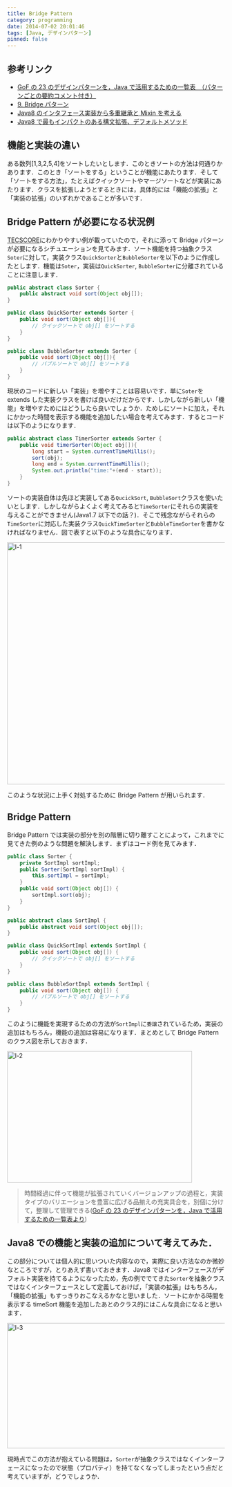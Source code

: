 ```yaml
---
title: Bridge Pattern
category: programming
date: 2014-07-02 20:01:46
tags: [Java, デザインパターン]
pinned: false
---
```


## 参考リンク

- [GoF の 23 のデザインパターンを，Java で活用するための一覧表　（パターンごとの要約コメント付き）](http://d.hatena.ne.jp/language_and_engineering/20120330/p1)
- [9. Bridge パターン](http://www.techscore.com/tech/DesignPattern/Bridge.html/)
- [Java8 のインタフェース実装から多重継承と Mixin を考える](http://equj65.net/tech/java8mixin/)
- [Java8 で最もインパクトのある構文拡張、デフォルトメソッド](http://d.hatena.ne.jp/nowokay/20130610)

## 機能と実装の違い

ある数列[1,3,2,5,4]をソートしたいとします．このときソートの方法は何通りかあります．このとき「ソートをする」ということが機能にあたります．そして「ソートをする方法」，たとえばクイックソートやマージソートなどが実装にあたります．クラスを拡張しようとするときには，具体的には「機能の拡張」と「実装の拡張」のいずれかであることが多いです．

## Bridge Pattern が必要になる状況例

[TECSCORE](http://www.techscore.com/tech/DesignPattern/Bridge.html/)にわかりやすい例が載っていたので，それに添って Bridge パターンが必要になるシチュエーションを見てみます．ソート機能を持つ抽象クラス`Soter`に対して，実装クラス`QuickSorter`と`BubbleSorter`を以下のように作成したとします．機能は`Soter`，実装は`QuickSorter`, `BubbleSorter`に分離されていることに注意します．

```java
public abstract class Sorter {
    public abstract void sort(Object obj[]);
}

public class QuickSorter extends Sorter {
    public void sort(Object obj[]){
        // クイックソートで obj[] をソートする
    }
}

public class BubbleSorter extends Sorter {
    public void sort(Object obj[]){
        // バブルソートで obj[] をソートする
    }
}
```

現状のコードに新しい「実装」を増やすことは容易いです．単に`Soter`を extends した実装クラスを書けば良いだけだからです．しかしながら新しい「機能」を増やすためにはどうしたら良いでしょうか．ためしにソートに加え，それにかかった時間を表示する機能を追加したい場合を考えてみます．するとコードは以下のようになります．

```java
public abstract class TimerSorter extends Sorter {
    public void timerSorter(Object obj[]){
        long start = System.currentTimeMillis();
        sort(obj);
        long end = System.currentTimeMillis();
        System.out.println("time:"+(end - start));
    }
}
```

ソートの実装自体は先ほど実装してある`QucickSort`, `BubbleSort`クラスを使いたいとします．しかしながらよくよく考えてみると`TimeSorter`にそれらの実装を与えることができません(Java1.7 以下での話？)．そこで残念ながらそれらの`TimeSorter`に対応した実装クラス`QuickTimeSorter`と`BubbleTimeSorter`を書かなければなりません．図で表すと以下のような具合になります．

<img src="http://53ningen.com/wp-content/uploads/2014/07/L-1.png" alt="l-1" width="538" height="560" class="aligncenter size-full wp-image-686" />

このような状況に上手く対処するために Bridge Pattern が用いられます．

## Bridge Pattern

Bridge Pattern では実装の部分を別の階層に切り離すことによって，これまでに見てきた例のような問題を解決します．まずはコード例を見てみます．

```java
public class Sorter {
    private SortImpl sortImpl;
    public Sorter(SortImpl sortImpl) {
        this.sortImpl = sortImpl;
    }
    public void sort(Object obj[]) {
        sortImpl.sort(obj);
    }
}

public abstract class SortImpl {
    public abstract void sort(Object obj[]);
}

public class QuickSortImpl extends SortImpl {
    public void sort(Object obj[]) {
        // クイックソートで obj[] をソートする
    }
}

public class BubbleSortImpl extends SortImpl {
    public void sort(Object obj[]) {
        // バブルソートで obj[] をソートする
    }
}
```

このように機能を実現するための方法が`SortImpl`に`委譲`されているため，実装の追加はもちろん，機能の追加は容易になります．まとめとして Bridge Pattern のクラス図を示しておきます．

<img src="http://53ningen.com/wp-content/uploads/2014/07/L-2.png" alt="l-2" width="428" height="304" class="aligncenter size-full wp-image-687" />

> 時間経過に伴って機能が拡張されていくバージョンアップの過程と，実装タイプのバリエーションを豊富に広げる品揃えの充実具合を，別個に分けて，整理して管理できる([GoF の 23 のデザインパターンを，Java で活用するための一覧表より](http://d.hatena.ne.jp/language_and_engineering/20120330/p1))

## Java8 での機能と実装の追加について考えてみた．

この部分については個人的に思いついた内容なので，実際に良い方法なのか微妙なところですが，とりあえず書いておきます．Java8 ではインターフェースがデフォルト実装を持てるようになったため，先の例ででてきた`Sorter`を抽象クラスではなくインターフェースとして定義しておけば，「実装の拡張」はもちろん，「機能の拡張」もすっきりおこなえるかなと思いました．ソートにかかる時間を表示する timeSort 機能を追加したあとのクラス的にはこんな具合になると思います．

<img src="http://53ningen.com/wp-content/uploads/2014/07/L-3.png" alt="l-3" width="538" height="290" class="aligncenter size-full wp-image-688" />

現時点でこの方法が抱えている問題は，`Sorter`が抽象クラスではなくインターフェースになったので状態（プロパティ）を持てなくなってしまったという点だと考えていますが，どうでしょうか．

